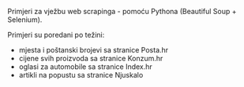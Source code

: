 Primjeri za vježbu web scrapinga - pomoću Pythona (Beautiful Soup + Selenium).

Primjeri su poredani po težini:
- mjesta i poštanski brojevi sa stranice Posta.hr
- cijene svih proizvoda sa stranice Konzum.hr
- oglasi za automobile sa stranice Index.hr
- artikli na popustu sa stranice Njuskalo
